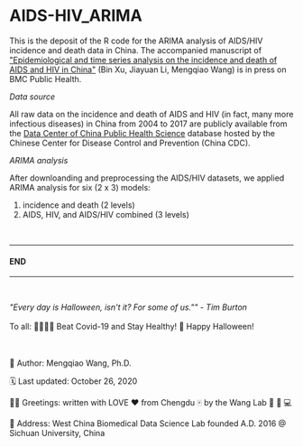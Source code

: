 # AIDS-HIV_ARIMA
This is the deposit of the R code for the ARIMA analysis of AIDS/HIV incidence and death data in China. The accompanied manuscript of ["Epidemiological and time series analysis on the incidence and death of AIDS and HIV in China"](https://bmcpublichealth.biomedcentral.com/) (Bin Xu, Jiayuan Li, Mengqiao Wang) is in press on BMC Public Health.
<br/>

*Data source*

All raw data on the incidence and death of AIDS and HIV (in fact, many more infectious diseases) in China from 2004 to 2017 are publicly available from the [Data Center of China Public Health Science](http://www.phsciencedata.cn/Share/en/) database hosted by the Chinese Center for Disease Control and Prevention (China CDC). 
<br/>

*ARIMA analysis*

After downloanding and preprocessing the AIDS/HIV datasets, we applied ARIMA analysis for six (2 x 3) models:
1. incidence and death (2 levels)
2. AIDS, HIV, and AIDS/HIV combined (3 levels)
<br/>

-----------------------------------------------------------------------------------------------------------------------------------------------------------------------------------
#### END
-----------------------------------------------------------------------------------------------------------------------------------------------------------------------------------
<br/>

*"Every day is Halloween, isn't it? For some of us."" - Tim Burton*
<br/><br/>
To all: :family_man_woman_girl_boy: Beat Covid-19 and Stay Healthy! :jack_o_lantern: Happy Halloween!
<br/><br/><br/>

:adult: Author: Mengqiao Wang, Ph.D.

:spiral_calendar: Last updated: October 26, 2020

🤟🏻 Greetings: written with LOVE :heart: from Chengdu :mahjong: by the Wang Lab :dna: :test_tube: :computer:

📍 Address: West China Biomedical Data Science Lab founded A.D. 2016 @ Sichuan University, China
